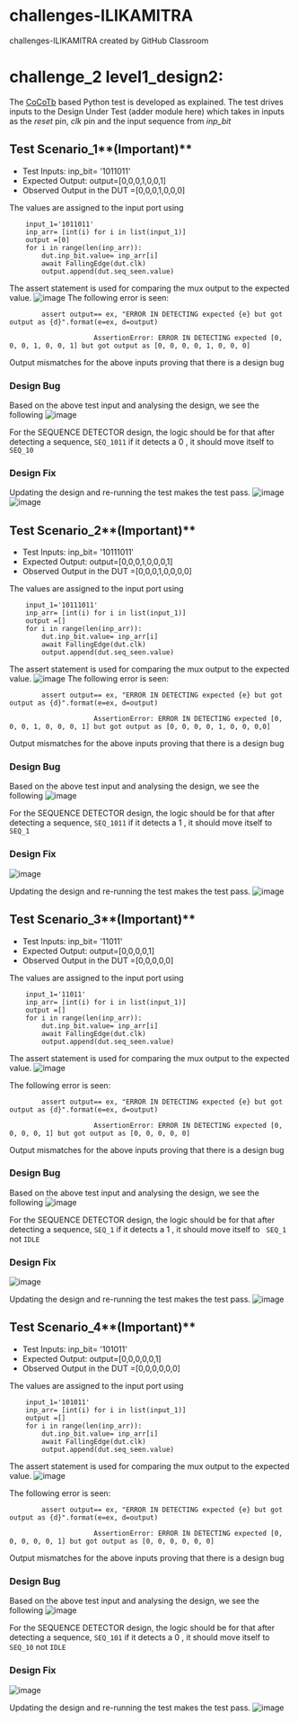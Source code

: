 # challenges-ILIKAMITRA
challenges-ILIKAMITRA created by GitHub Classroom
# challenge_2 level1_design2:

The [CoCoTb](https://www.cocotb.org/) based Python test is developed as explained. The test drives inputs to the Design Under Test (adder module here) which takes in inputs as the *reset* pin, *clk* pin and the input sequence from *inp_bit*

## Test Scenario_1**(Important)**
- Test Inputs: inp_bit= '1011011'
- Expected Output: output=[0,0,0,1,0,0,1]
- Observed Output in the DUT =[0,0,0,1,0,0,0]

The values are assigned to the input port using 
```
    input_1='1011011'
    inp_arr= [int(i) for i in list(input_1)]
    output =[0]
    for i in range(len(inp_arr)):
        dut.inp_bit.value= inp_arr[i]
        await FallingEdge(dut.clk)
        output.append(dut.seq_seen.value)
```


The assert statement is used for comparing the mux output to the expected value.
![image](https://user-images.githubusercontent.com/53615130/182167442-b2b8e9c6-03f5-48b4-bd53-00ce94cd522f.png)
The following error is seen:
```
        assert output== ex, "ERROR IN DETECTING expected {e} but got output as {d}".format(e=ex, d=output)

                     AssertionError: ERROR IN DETECTING expected [0, 0, 0, 1, 0, 0, 1] but got output as [0, 0, 0, 0, 1, 0, 0, 0] 
```

Output mismatches for the above inputs proving that there is a design bug


### Design Bug
Based on the above test input and analysing the design, we see the following
![image](https://user-images.githubusercontent.com/53615130/182168305-81dad8b5-ffac-44de-b22e-e88f6c99325e.png)

For the SEQUENCE DETECTOR design, the logic should be for that after detecting a sequence, ``SEQ_1011`` if it detects a 0 , it should move itself to `` SEQ_10``

### Design Fix
Updating the design and re-running the test makes the test pass.
![image](https://user-images.githubusercontent.com/53615130/182169740-543f088d-79f1-4432-a1e3-0e3fce97d026.png)
![image](https://user-images.githubusercontent.com/53615130/182171517-58be0176-6645-42a5-a790-be648e287942.png)

## Test Scenario_2**(Important)**
- Test Inputs: inp_bit= '10111011'
- Expected Output: output=[0,0,0,1,0,0,0,1]
- Observed Output in the DUT =[0,0,0,1,0,0,0,0]

The values are assigned to the input port using 
```
    input_1='10111011'
    inp_arr= [int(i) for i in list(input_1)]
    output =[]
    for i in range(len(inp_arr)):
        dut.inp_bit.value= inp_arr[i]
        await FallingEdge(dut.clk)
        output.append(dut.seq_seen.value)
```


The assert statement is used for comparing the mux output to the expected value.
![image](https://user-images.githubusercontent.com/53615130/182167442-b2b8e9c6-03f5-48b4-bd53-00ce94cd522f.png)
The following error is seen:
```
        assert output== ex, "ERROR IN DETECTING expected {e} but got output as {d}".format(e=ex, d=output)

                     AssertionError: ERROR IN DETECTING expected [0, 0, 0, 1, 0, 0, 0, 1] but got output as [0, 0, 0, 0, 1, 0, 0, 0,0] 
```

Output mismatches for the above inputs proving that there is a design bug


### Design Bug
Based on the above test input and analysing the design, we see the following
![image](https://user-images.githubusercontent.com/53615130/182169740-543f088d-79f1-4432-a1e3-0e3fce97d026.png)

For the SEQUENCE DETECTOR design, the logic should be for that after detecting a sequence, ``SEQ_1011`` if it detects a 1 , it should move itself to `` SEQ_1``

### Design Fix
![image](https://user-images.githubusercontent.com/53615130/182173985-6d54ce34-bfe6-4c18-bf90-ef29fdbc0924.png)

Updating the design and re-running the test makes the test pass.
![image](https://user-images.githubusercontent.com/53615130/182173911-d5cb3a6d-bedc-451b-809f-ccf8b2d80f9e.png)

## Test Scenario_3**(Important)**
- Test Inputs: inp_bit= '11011'
- Expected Output: output=[0,0,0,0,1]
- Observed Output in the DUT =[0,0,0,0,0]

The values are assigned to the input port using 
```
    input_1='11011'
    inp_arr= [int(i) for i in list(input_1)]
    output =[]
    for i in range(len(inp_arr)):
        dut.inp_bit.value= inp_arr[i]
        await FallingEdge(dut.clk)
        output.append(dut.seq_seen.value)
```


The assert statement is used for comparing the mux output to the expected value.
![image](https://user-images.githubusercontent.com/53615130/182175081-7e5777e2-094b-4032-bda8-e3498249cb50.png)

The following error is seen:
```
        assert output== ex, "ERROR IN DETECTING expected {e} but got output as {d}".format(e=ex, d=output)

                     AssertionError: ERROR IN DETECTING expected [0, 0, 0, 0, 1] but got output as [0, 0, 0, 0, 0] 
```

Output mismatches for the above inputs proving that there is a design bug


### Design Bug
Based on the above test input and analysing the design, we see the following
![image](https://user-images.githubusercontent.com/53615130/182175306-1a8c8cca-4afe-449e-ad59-708138f17cde.png)


For the SEQUENCE DETECTOR design, the logic should be for that after detecting a sequence, ``SEQ_1`` if it detects a 1 , it should move itself to `` SEQ_1`` not ``IDLE``

### Design Fix
![image](https://user-images.githubusercontent.com/53615130/182175609-7ee2e0b5-8d87-4dc9-b58e-7788ecffa045.png)


Updating the design and re-running the test makes the test pass.
![image](https://user-images.githubusercontent.com/53615130/182175672-9bd11145-ac65-4e6f-bf1b-2ceb3007f29b.png)

## Test Scenario_4**(Important)**
- Test Inputs: inp_bit= '101011'
- Expected Output: output=[0,0,0,0,0,1]
- Observed Output in the DUT =[0,0,0,0,0,0]

The values are assigned to the input port using 
```
    input_1='101011'
    inp_arr= [int(i) for i in list(input_1)]
    output =[]
    for i in range(len(inp_arr)):
        dut.inp_bit.value= inp_arr[i]
        await FallingEdge(dut.clk)
        output.append(dut.seq_seen.value)
```


The assert statement is used for comparing the mux output to the expected value.
![image](https://user-images.githubusercontent.com/53615130/182176618-6ab591a7-6f61-414d-973c-cf93da377f47.png)


The following error is seen:
```
        assert output== ex, "ERROR IN DETECTING expected {e} but got output as {d}".format(e=ex, d=output)

                     AssertionError: ERROR IN DETECTING expected [0, 0, 0, 0, 0, 1] but got output as [0, 0, 0, 0, 0, 0] 
```

Output mismatches for the above inputs proving that there is a design bug


### Design Bug
Based on the above test input and analysing the design, we see the following
![image](https://user-images.githubusercontent.com/53615130/182177007-1fb8abfc-2040-4f53-b96e-278289f9fa64.png)


For the SEQUENCE DETECTOR design, the logic should be for that after detecting a sequence, ``SEQ_101`` if it detects a 0 , it should move itself to `` SEQ_10`` not ``IDLE``

### Design Fix
![image](https://user-images.githubusercontent.com/53615130/182177213-fdaf563e-feab-4285-a0bd-ae67ada3041d.png)



Updating the design and re-running the test makes the test pass.
![image](https://user-images.githubusercontent.com/53615130/182177333-03c233a2-3c07-46de-882d-bcab079c966f.png)


